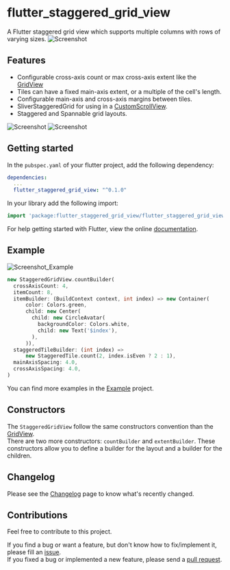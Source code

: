 # flutter_staggered_grid_view

A Flutter staggered grid view which supports multiple columns with rows of varying sizes.
![Screenshot](https://github.com/letsar/flutter_staggered_grid_view/blob/master/doc/images/example_01.PNG)

## Features

* Configurable cross-axis count or max cross-axis extent like the [GridView](https://docs.flutter.io/flutter/widgets/GridView-class.html)
* Tiles can have a fixed main-axis extent, or a multiple of the cell's length.
* Configurable main-axis and cross-axis margins between tiles.
* SliverStaggeredGrid for using in a [CustomScrollView](https://docs.flutter.io/flutter/widgets/CustomScrollView-class.html).
* Staggered and Spannable grid layouts.

![Screenshot](https://github.com/letsar/flutter_staggered_grid_view/blob/master/doc/images/staggered_1.gif)
![Screenshot](https://github.com/letsar/flutter_staggered_grid_view/blob/master/doc/images/spannable_1.gif)

## Getting started

In the `pubspec.yaml` of your flutter project, add the following dependency:

```yaml
dependencies:
  ...
  flutter_staggered_grid_view: "^0.1.0"
```

In your library add the following import:

```dart
import 'package:flutter_staggered_grid_view/flutter_staggered_grid_view.dart';
```

For help getting started with Flutter, view the online [documentation](https://flutter.io/).

## Example

![Screenshot_Example](https://github.com/letsar/flutter_staggered_grid_view/blob/master/doc/images/example_02.PNG)

```dart
new StaggeredGridView.countBuilder(
  crossAxisCount: 4,
  itemCount: 8,
  itemBuilder: (BuildContext context, int index) => new Container(
      color: Colors.green,
      child: new Center(
        child: new CircleAvatar(
          backgroundColor: Colors.white,
          child: new Text('$index'),
        ),
      )),
  staggeredTileBuilder: (int index) =>
      new StaggeredTile.count(2, index.isEven ? 2 : 1),
  mainAxisSpacing: 4.0,
  crossAxisSpacing: 4.0,
)
```

You can find more examples in the [Example](https://github.com/letsar/flutter_staggered_grid_view/tree/master/example) project.

## Constructors

The `StaggeredGridView` follow the same constructors convention than the [GridView](https://docs.flutter.io/flutter/widgets/GridView-class.html).  
There are two more constructors: `countBuilder` and `extentBuilder`. These constructors allow you to define a builder for the layout and a builder for the children.

## Changelog

Please see the [Changelog](https://github.com/letsar/flutter_staggered_grid_view/blob/master/CHANGELOG.md) page to know what's recently changed.

## Contributions

Feel free to contribute to this project.

If you find a bug or want a feature, but don't know how to fix/implement it, please fill an [issue](https://github.com/letsar/flutter_staggered_grid_view/issues).  
If you fixed a bug or implemented a new feature, please send a [pull request](https://github.com/letsar/flutter_staggered_grid_view/pulls).
